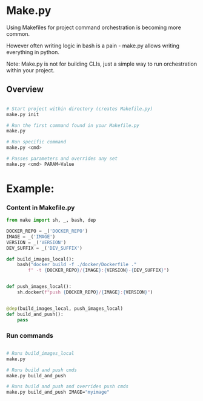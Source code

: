 # Make.py

Using Makefiles for project command orchestration is becoming more common.

However often writing logic in bash is a pain - make.py allows writing everything in python.

Note: Make.py is not for building CLIs, just a simple way to run orchestration within your project.

## Overview

```python

# Start project within directory (creates Makefile.py)
make.py init

# Run the first command found in your Makefile.py
make.py

# Run specific command
make.py <cmd>

# Passes parameters and overrides any set
make.py <cmd> PARAM=Value

```

# Example:

### Content in Makefile.py

```python
from make import sh, _, bash, dep

DOCKER_REPO = _('DOCKER_REPO')
IMAGE = _('IMAGE')
VERSION = _('VERSION')
DEV_SUFFIX = _('DEV_SUFFIX')

def build_images_local():
    bash("docker build -f ./docker/Dockerfile ."
        f" -t {DOCKER_REPO}/{IMAGE}:{VERSION}-{DEV_SUFFIX}")


def push_images_local():
    sh.docker(f"push {DOCKER_REPO}/{IMAGE}:{VERSION}")


@dep(build_images_local, push_images_local)
def build_and_push():
    pass

```

### Run commands

```bash

# Runs build_images_local
make.py

# Runs build and push cmds
make.py build_and_push

# Runs build and push and overrides push cmds
make.py build_and_push IMAGE="myimage"

